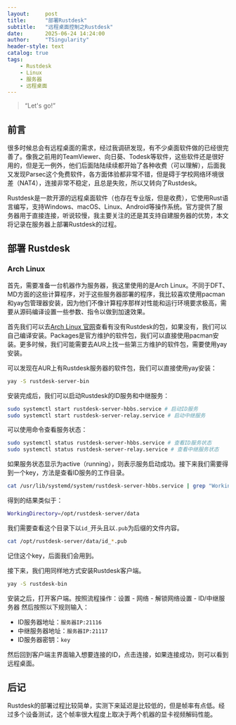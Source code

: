 ```yaml
---
layout:     post
title:      "部署Rustdesk"
subtitle:   "远程桌面控制之Rustdesk"
date:       2025-06-24 14:24:00
author:     "TSingularity"
header-style: text
catalog: true
tags:
    - Rustdesk
    - Linux
    - 服务器
    - 远程桌面
---
```


> “Let's go!”

## 前言

很多时候总会有远程桌面的需求，经过我调研发现，有不少桌面软件做的已经很完善了。像我之前用的TeamViewer、向日葵、Todesk等软件，这些软件还是很好用的，但是无一例外，他们后面陆陆续续都开始了各种收费（可以理解），后面我又发现Parsec这个免费软件，各方面体验都非常不错，但是碍于学校网络环境很差（NAT4），连接非常不稳定，且总是失败，所以又转向了Rustdesk。

Rustdesk是一款开源的远程桌面软件（也存在专业版，但是收费），它使用Rust语言编写，支持Windows、macOS、Linux、Android等操作系统。官方提供了服务器用于直接连接，听说较慢，我主要关注的还是其支持自建服务器的优势，本文将记录在服务器上部署Rustdesk的过程。
## 部署 Rustdesk
### Arch Linux
首先，需要准备一台机器作为服务器，我这里使用的是Arch Linux。不同于DFT、MD方面的这些计算程序，对于这些服务器部署的程序，我比较喜欢使用pacman和yay包管理器安装，因为他们不像计算程序那样对性能和运行环境要求极高，需要从源码编译设置一些参数、指令以做到加速效果。

首先我们可以去[Arch Linux 官网](https://aur.archlinux.org/)查看有没有Rustdesk的包，如果没有，我们可以自己编译安装。Packages是官方维护的软件包，我们可以直接使用pacman安装。更多时候，我们可能需要去AUR上找一些第三方维护的软件包，需要使用yay安装。

可以发现在AUR上有Rustdesk服务器的软件包，我们可以直接使用yay安装：

```bash
yay -S rustdesk-server-bin 
```

安装完成后，我们可以启动Rustdesk的ID服务和中继服务：

```bash
sudo systemctl start rustdesk-server-hbbs.service # 启动ID服务
sudo systemctl start rustdesk-server-relay.service # 启动中继服务
```

可以使用命令查看服务状态：

```bash
sudo systemctl status rustdesk-server-hbbs.service # 查看ID服务状态
sudo systemctl status rustdesk-server-relay.service # 查看中继服务状态
```

如果服务状态显示为active（running），则表示服务启动成功。接下来我们需要得到一个key，方法是查看ID服务的工作目录。

```bash
cat /usr/lib/systemd/system/rustdesk-server-hbbs.service | grep "WorkingDirectory"
```

得到的结果类似于：

```bash
WorkingDirectory=/opt/rustdesk-server/data
```

我们需要查看这个目录下以`id_`开头且以`.pub`为后缀的文件内容。

```bash
cat /opt/rustdesk-server/data/id_*.pub
```

记住这个key，后面我们会用到。

接下来，我们用同样地方式安装Rustdesk客户端。

```bash
yay -S rustdesk-bin
```

安装之后，打开客户端。按照流程操作：设置 - 网络 - 解锁网络设置 - ID/中继服务器
然后按照以下规则输入：

- ID服务器地址：`服务器IP:21116`
- 中继服务器地址：`服务器IP:21117`
- ID服务器密钥：`key`

然后回到客户端主界面输入想要连接的ID，点击连接，如果连接成功，则可以看到远程桌面。

## 后记

Rustdesk的部署过程比较简单，实测下来延迟是比较低的，但是帧率有点低。经过多个设备测试，这个帧率很大程度上取决于两个机器的显卡视频解码性能。

